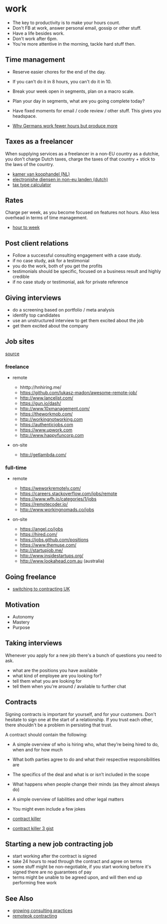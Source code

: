 # work

- The key to productivity is to make your hours count.
- Don't FB at work, answer personal email, gossip or other stuff.
- Have a life besides work.
- Don't work after 6pm.
- You're more attentive in the morning, tackle hard stuff then.

## Time management
- Reserve easier chores for the end of the day.
- If you can't do it in 8 hours, you can't do it in 10.
- Break your week open in segments, plan on a macro scale.
- Plan your day in segments, what are you going complete today?
- Have fixed moments for email / code review / other stuff. This gives you
headspace.

- [Why Germans work fewer hours but produce more](http://knote.com/2014/11/10/why-germans-work-fewer-hours-but-produce-more-a-study-in-culture/)

## Taxes as a freelancer
When supplying services as a freelancer in a non-EU country as a dutchie, you
don't charge Dutch taxes, charge the taxes of that country + stick to the laws
of the country.

- [kamer van koophandel (NL)](http://www.belastingdienst.nl/wps/wcm/connect/bldcontentnl/belastingdienst/zakelijk/btw/zakendoen_met_het_buitenland/zakendoen_buiten_de_eu/btw_berekenen/btw_berekenen_bij_diensten_naar_en_vanuit_niet_eu_landen/btw_berekenen_bij_diensten_naar_en_vanuit_niet_eu_landen)
- [electronishe diensen in non-eu landen (dutch)](http://www.belastingdienst.nl/wps/wcm/connect/bldcontentnl/belastingdienst/zakelijk/btw/zakendoen_met_het_buitenland/zakendoen_buiten_de_eu/btw_berekenen/btw_berekenen_bij_diensten_naar_en_vanuit_niet_eu_landen/elektronische_diensten_in_en_uit_niet_eu_landen)
- [tax type calculator](http://www.belastingdienst.nl/rekenhulpen/diensten_in_en_uit_het_buitenland/)

## Rates
Charge per week, as you become focused on features not hours. Also less
overhead in terms of time management.

- [hour to week](https://training.kalzumeus.com/newsletters/archive/consulting_1?HN_repost)

## Post client relations
- Follow a successful consulting engagement with a case study.
- if no case study, ask for a testimonial
- you do the work, both of you get the profits
- testimonials should be specific, focused on a business result and highly
  credible
- if no case study or testimonial, ask for private reference

## Giving interviews
- do a screening based on portfolio / meta analysis
- identify top candidates
- use an unstructured interview to get them excited about the job
- get them excited about the company

## Job sites
[source](https://news.ycombinator.com/item?id=9724031)

### freelance
- remote
  - hhttp://hnhiring.me/
  - https://github.com/lukasz-madon/awesome-remote-job/
  - http://www.lancelist.com/
  - https://gun.io/dash/
  - http://www.10xmanagement.com/
  - https://theworkmob.com/
  - http://workingnotworking.com
  - https://authenticjobs.com
  - https://www.upwork.com
  - http://www.happyfuncorp.com

- on-site
  - http://getlambda.com/

### full-time
- remote
  - https://weworkremotely.com/
  - https://careers.stackoverflow.com/jobs/remote
  - https://www.wfh.io/categories/1/jobs
  - https://remotecoder.io/
  - http://www.workingnomads.co/jobs

- on-site
  - https://angel.co/jobs
  - https://hired.com/
  - https://jobs.github.com/positions
  - https://www.themuse.com/
  - http://startupjob.me/
  - http://www.insidestartups.org/
  - http://www.lookahead.com.au (australia)

## Going freelance
- [switching to contracting UK](https://github.com/tadast/switching-to-contracting-uk/blob/master/README.md)

## Motivation
- Autonomy
- Mastery
- Purpose

## Taking interviews
Whenever you apply for a new job there's a bunch of questions you need to ask.

- what are the positions you have available
- what kind of employee are you looking for?
- tell them what you are looking for
- tell them when you're around / available to further chat

## Contracts
Signing contracts is important for yourself, and for your customers. Don't
hesitate to sign one at the start of a relationship. If you trust each other,
there shouldn't be a problem in persisting that trust.

A contract should contain the following:
- A simple overview of who is hiring who, what they’re being hired to do, when
  and for how much
- What both parties agree to do and what their respective responsibilities are
- The specifics of the deal and what is or isn’t included in the scope
- What happens when people change their minds (as they almost always do)
- A simple overview of liabilities and other legal matters
- You might even include a few jokes

- [contract killer](https://stuffandnonsense.co.uk/projects/contract-killer/)
- [contract killer 3 gist](https://stuffandnonsense.co.uk/projects/contract-killer/)

## Starting a new job contracting job
- start working after the contract is signed
- take 24 hours to read through the contract and agree on terms
- some stuff might be non-negotiable, if you start working before it's signed
  there are no guarantees of pay
- terms might be unable to be agreed upon, and will then end up performing free
  work

## See Also
- [growing consulting practices](http://www.kalzumeus.com/2012/10/10/kalzumeus-podcast-3-growing-consulting-practices-with-brennan-dunn/)
- [remoteok contracting](https://remoteok.io/remote-contracting-jobs)
